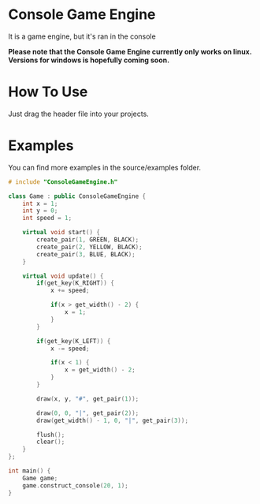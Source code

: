 # Console Game Engine
It is a game engine, but it's ran in the console

**Please note that the Console Game Engine currently only works on linux. Versions for windows is hopefully coming soon.**
# How To Use
Just drag the header file into your projects.
# Examples
You can find more examples in the source/examples folder.

```cpp
# include "ConsoleGameEngine.h"

class Game : public ConsoleGameEngine {
    int x = 1;
    int y = 0;
    int speed = 1;

    virtual void start() {
        create_pair(1, GREEN, BLACK);
        create_pair(2, YELLOW, BLACK);
        create_pair(3, BLUE, BLACK);
    }

    virtual void update() {
        if(get_key(K_RIGHT)) {
            x += speed;

            if(x > get_width() - 2) {
                x = 1;
            }
        }

        if(get_key(K_LEFT)) {
            x -= speed;

            if(x < 1) {
                x = get_width() - 2;
            }
        }

        draw(x, y, "#", get_pair(1));

        draw(0, 0, "|", get_pair(2));
        draw(get_width() - 1, 0, "|", get_pair(3));

        flush();
        clear();
    }
};

int main() {
    Game game;
    game.construct_console(20, 1);
}
```
